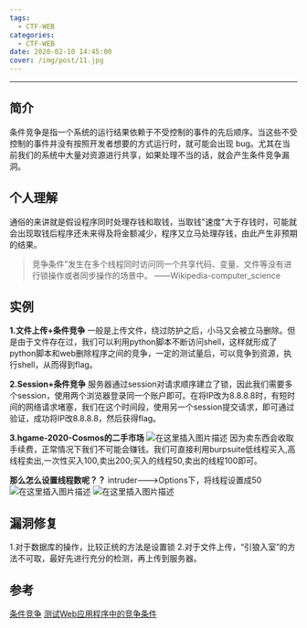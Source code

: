 ```yaml
---
tags:
  - CTF-WEB
categories:
  - CTF-WEB
date: 2020-02-10 14:45:00
cover: /img/post/11.jpg
---
```


---

## 简介

条件竞争是指一个系统的运行结果依赖于不受控制的事件的先后顺序。当这些不受控制的事件并没有按照开发者想要的方式运行时，就可能会出现 bug。尤其在当前我们的系统中大量对资源进行共享，如果处理不当的话，就会产生条件竞争漏洞。
## 个人理解

通俗的来讲就是假设程序同时处理存钱和取钱，当取钱"速度"大于存钱时，可能就会出现取钱后程序还未来得及将金额减少，程序又立马处理存钱，由此产生非预期的结果。
>竞争条件”发生在多个线程同时访问同一个共享代码、变量、文件等没有进行锁操作或者同步操作的场景中。 ——Wikipedia-computer_science
## 实例
**1.文件上传+条件竞争**
一般是上传文件，绕过防护之后，小马又会被立马删除。但是由于文件存在过，我们可以利用python脚本不断访问shell，这样就形成了python脚本和web删除程序之间的竞争，一定的测试量后，可以竞争到资源，执行shell，从而得到flag。

**2.Session+条件竞争**
服务器通过session对请求顺序建立了锁，因此我们需要多个session，使用两个浏览器登录同一个账户即可。在将IP改为8.8.8.8时，有短时间的网络请求堵塞，我们在这个时间段，使用另一个session提交请求，即可通过验证，成功将IP改8.8.8.8，然后获得flag。

**3.hgame-2020-Cosmos的二手市场**
![在这里插入图片描述](https://img-blog.csdnimg.cn/20200210135442253.png?x-oss-process=image/watermark,type_ZmFuZ3poZW5naGVpdGk,shadow_10,text_aHR0cHM6Ly9ibG9nLmNzZG4ubmV0L3pzczE5Mg==,size_16,color_FFFFFF,t_70)
因为卖东西会收取手续费，正常情况下我们不可能会赚钱。我们可直接利用burpsuite低线程买入,高线程卖出,一次性买入100,卖出200;买入的线程50,卖出的线程100即可。

**那么怎么设置线程数呢？？**
intruder--->Options下，将线程设置成50
![在这里插入图片描述](https://img-blog.csdnimg.cn/20200210140757125.png?x-oss-process=image/watermark,type_ZmFuZ3poZW5naGVpdGk,shadow_10,text_aHR0cHM6Ly9ibG9nLmNzZG4ubmV0L3pzczE5Mg==,size_16,color_FFFFFF,t_70)
![在这里插入图片描述](https://img-blog.csdnimg.cn/2020021014113030.png?x-oss-process=image/watermark,type_ZmFuZ3poZW5naGVpdGk,shadow_10,text_aHR0cHM6Ly9ibG9nLmNzZG4ubmV0L3pzczE5Mg==,size_16,color_FFFFFF,t_70)
## 漏洞修复
1.对于数据库的操作，比较正统的方法是设置锁
2.对于文件上传，“引狼入室”的方法不可取，最好先进行充分的检测，再上传到服务器。
## 参考
[条件竞争](https://v0w.top/2018/08/16/%E6%9D%A1%E4%BB%B6%E7%AB%9E%E4%BA%89/#0xff-%E5%8F%82%E8%80%83%E9%93%BE%E6%8E%A5)
[测试Web应用程序中的竞争条件](https://www.freebuf.com/articles/network/107077.html)

